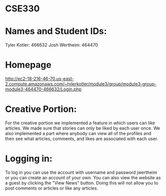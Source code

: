 # CSE330
# Names and Student IDs:
Tyler Kotler: 466632
Josh Wertheim: 464470
# Homepage
http://ec2-18-216-46-70.us-east-2.compute.amazonaws.com/~tylerkotler/module3/group/module3-group-module3-464470-466632/Login.php

# Creative Portion:
For the creative portion we implemented a feature in which users can like articles. We made sure that stories can only be liked by each user once. We also implemented a part where anybody can view all of the profiles and then see what articles, comments, and likes are associated with each user.

# Logging in:
To log in you can use the account with username and password jwertheim or you can create an account of your own. You can also view the website as a guest by clicking the "View News" button. Doing this will not allow you to post comments or articles or like any articles.
